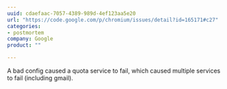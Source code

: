 ```yaml
---
uuid: cdaefaac-7057-4389-989d-4ef123aa5e20
url: "https://code.google.com/p/chromium/issues/detail?id=165171#c27"
categories:
- postmortem
company: Google
product: ""

---
```


A bad config caused a quota service to fail, which caused multiple services to fail (including gmail).
